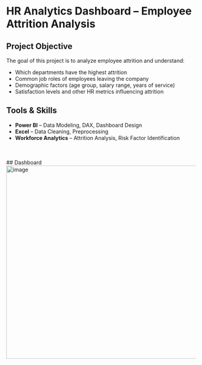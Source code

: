 # HR Analytics Dashboard – Employee Attrition Analysis

## Project Objective
The goal of this project is to analyze employee attrition and understand:
- Which departments have the highest attrition
- Common job roles of employees leaving the company
- Demographic factors (age group, salary range, years of service)
- Satisfaction levels and other HR metrics influencing attrition
  
## Tools & Skills
- **Power BI** – Data Modeling, DAX, Dashboard Design  
- **Excel** – Data Cleaning, Preprocessing  
- **Workforce Analytics** – Attrition Analysis, Risk Factor Identification  
<br>
<br>
## Dashboard
<br>
<img width="906" height="512" alt="image" src="https://github.com/user-attachments/assets/a0d0aeb5-b047-4c92-94f5-c9ff25a6adb7" />


